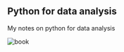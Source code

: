 ## Python for data analysis
My notes on python for data analysis

![book](http://akamaicovers.oreilly.com/images/0636920023784/lrg.jpg)